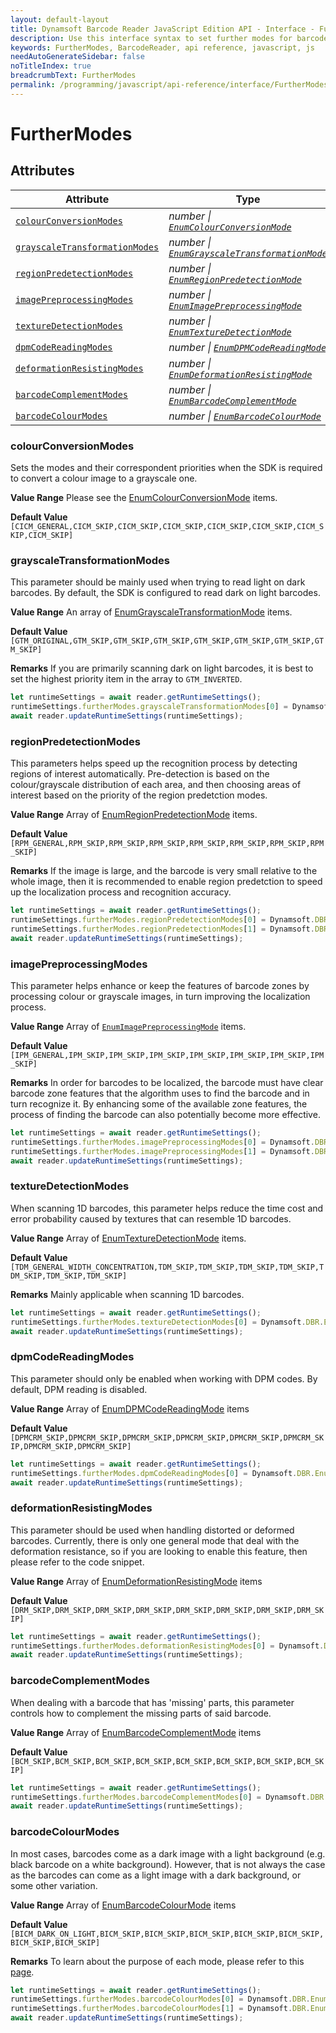 ```yaml
---
layout: default-layout
title: Dynamsoft Barcode Reader JavaScript Edition API - Interface - FurtherModes
description: Use this interface syntax to set further modes for barcodes  when using Dynamsoft Barcode Reader JavaScript Edition in your project.
keywords: FurtherModes, BarcodeReader, api reference, javascript, js
needAutoGenerateSidebar: false
noTitleIndex: true
breadcrumbText: FurtherModes
permalink: /programming/javascript/api-reference/interface/FurtherModes.html
---
```


# FurtherModes

## Attributes

| Attribute | Type |
|---------- | ---- |
| [`colourConversionModes`](#colourconversionmodes) | *number &#124; [`EnumColourConversionMode`](../enum/EnumColourConversionMode.md)* |
| [`grayscaleTransformationModes`](#grayscaletransformationmodes) | *number &#124; [`EnumGrayscaleTransformationMode`](../enum/EnumGrayscaleTransformationMode.md)* |
| [`regionPredetectionModes`](#regionpredetectionmodes) | *number &#124; [`EnumRegionPredetectionMode`](../enum/EnumRegionPredetectionMode.md)* |
| [`imagePreprocessingModes`](#imagepreprocessingmodes) | *number &#124; [`EnumImagePreprocessingMode`](../enum/EnumImagePreprocessingMode.md)* |
| [`textureDetectionModes`](#texturedetectionmodes) | *number &#124; [`EnumTextureDetectionMode`](../enum/EnumTextureDetectionMode.md)* |
| [`dpmCodeReadingModes`](#dpmcodereadingmodes) | *number &#124; [`EnumDPMCodeReadingMode`](../enum/EnumDPMCodeReadingMode.md)* |
| [`deformationResistingModes`](#deformationresistingmodes) | *number &#124; [`EnumDeformationResistingMode`](../enum/EnumDeformationResistingMode.md)*  |
| [`barcodeComplementModes`](#barcodecolourmodes) | *number &#124; [`EnumBarcodeComplementMode`](../enum/EnumBarcodeComplementMode.md)* |
| [`barcodeColourModes`](#barcodecolourmodes) | *number &#124; [`EnumBarcodeColourMode`](../enum/EnumBarcodeColourMode.md)* |

### colourConversionModes

Sets the modes and their correspondent priorities when the SDK is required to convert a colour image to a grayscale one.

**Value Range** Please see the [EnumColourConversionMode](../enum/EnumColourConversionMode.md) items.

**Default Value** `[CICM_GENERAL,CICM_SKIP,CICM_SKIP,CICM_SKIP,CICM_SKIP,CICM_SKIP,CICM_SKIP,CICM_SKIP]`

### grayscaleTransformationModes

This parameter should be mainly used when trying to read light on dark barcodes. By default, the SDK is configured to read dark on light barcodes.

**Value Range** An array of [EnumGrayscaleTransformationMode](../enum/EnumGrayscaleTransformationMode.md) items.

**Default Value** `[GTM_ORIGINAL,GTM_SKIP,GTM_SKIP,GTM_SKIP,GTM_SKIP,GTM_SKIP,GTM_SKIP,GTM_SKIP]`

**Remarks** If you are primarily scanning dark on light barcodes, it is best to set the highest priority item in the array to `GTM_INVERTED`.

```js
let runtimeSettings = await reader.getRuntimeSettings();
runtimeSettings.furtherModes.grayscaleTransformationModes[0] = Dynamsoft.DBR.EnumGrayscaleTransformationMode.GTM_INVERTED;
await reader.updateRuntimeSettings(runtimeSettings);
```

### regionPredetectionModes

This parameters helps speed up the recognition process by detecting regions of interest automatically. Pre-detection is based on the colour/grayscale distribution of each area, and then choosing areas of interest based on the priority of the region predetction modes.

**Value Range** Array of [EnumRegionPredetectionMode](../enum/EnumRegionPredetectionMode.md) items.

**Default Value** `[RPM_GENERAL,RPM_SKIP,RPM_SKIP,RPM_SKIP,RPM_SKIP,RPM_SKIP,RPM_SKIP,RPM_SKIP]`

**Remarks** If the image is large, and the barcode is very small relative to the whole image, then it is recommended to enable region predetction to speed up the localization process and recognition accuracy.

```js
let runtimeSettings = await reader.getRuntimeSettings();
runtimeSettings.furtherModes.regionPredetectionModes[0] = Dynamsoft.DBR.EnumRegionPredetectionMode.RPM_GENERAL_RGB_CONTRAST;
runtimeSettings.furtherModes.regionPredetectionModes[1] = Dynamsoft.DBR.EnumRegionPredetectionMode.RPM_GENERAL;
await reader.updateRuntimeSettings(runtimeSettings);
```

### imagePreprocessingModes

This parameter helps enhance or keep the features of barcode zones by processing colour or grayscale images, in turn improving the localization process.

**Value Range** Array of [`EnumImagePreprocessingMode`](../enum/EnumImagePreprocessingMode.md) items.

**Default Value** `[IPM_GENERAL,IPM_SKIP,IPM_SKIP,IPM_SKIP,IPM_SKIP,IPM_SKIP,IPM_SKIP,IPM_SKIP]`

**Remarks** In order for barcodes to be localized, the barcode must have clear barcode zone features that the algorithm uses to find the barcode and in turn recognize it. By enhancing some of the available zone features, the process of finding the barcode can also potentially become more effective.

```js
let runtimeSettings = await reader.getRuntimeSettings();
runtimeSettings.furtherModes.imagePreprocessingModes[0] = Dynamsoft.DBR.EnumImagePreprocessingMode.IPM_GRAY_SMOOTH;
runtimeSettings.furtherModes.imagePreprocessingModes[1] = Dynamsoft.DBR.EnumImagePreprocessingMode.IPM_SHARPEN_SMOOTH;
await reader.updateRuntimeSettings(runtimeSettings);
```

### textureDetectionModes

When scanning 1D barcodes, this parameter helps reduce the time cost and error probability caused by textures that can resemble 1D barcodes.

**Value Range** Array of [EnumTextureDetectionMode](../enum/EnumTextureDetectionMode.md) items.

**Default Value** `[TDM_GENERAL_WIDTH_CONCENTRATION,TDM_SKIP,TDM_SKIP,TDM_SKIP,TDM_SKIP,TDM_SKIP,TDM_SKIP,TDM_SKIP]`

**Remarks** Mainly applicable when scanning 1D barcodes.

```js
let runtimeSettings = await reader.getRuntimeSettings();
runtimeSettings.furtherModes.textureDetectionModes[0] = Dynamsoft.DBR.EnumTextureDetectionMode.TDM_SKIP; // to disable this parameter completely
await reader.updateRuntimeSettings(runtimeSettings);
```

### dpmCodeReadingModes

This parameter should only be enabled when working with DPM codes. By default, DPM reading is disabled.

**Value Range** Array of [EnumDPMCodeReadingMode](../enum/EnumDPMCodeReadingMode.md) items

**Default Value** `[DPMCRM_SKIP,DPMCRM_SKIP,DPMCRM_SKIP,DPMCRM_SKIP,DPMCRM_SKIP,DPMCRM_SKIP,DPMCRM_SKIP,DPMCRM_SKIP]`

```js
let runtimeSettings = await reader.getRuntimeSettings();
runtimeSettings.furtherModes.dpmCodeReadingModes[0] = Dynamsoft.DBR.EnumDPMCodeReadingMode.DPMCRM_GENERAL; // to enable DPM code reading set the highest priority item to General
await reader.updateRuntimeSettings(runtimeSettings);
```

### deformationResistingModes

This parameter should be used when handling distorted or deformed barcodes. Currently, there is only one general mode that deal with the deformation resistance, so if you are looking to enable this feature, then please refer to the code snippet.

**Value Range** Array of [EnumDeformationResistingMode](../enum/EnumDeformationResistingMode.md) items

**Default Value** `[DRM_SKIP,DRM_SKIP,DRM_SKIP,DRM_SKIP,DRM_SKIP,DRM_SKIP,DRM_SKIP,DRM_SKIP]`

```js
let runtimeSettings = await reader.getRuntimeSettings();
runtimeSettings.furtherModes.deformationResistingModes[0] = Dynamsoft.DBR.EnumDeformationResistingMode.DRM_GENERAL; // to enable deformation resistance set the highest priority item to General
await reader.updateRuntimeSettings(runtimeSettings);
```

### barcodeComplementModes

When dealing with a barcode that has 'missing' parts, this parameter controls how to complement the missing parts of said barcode.

**Value Range** Array of [EnumBarcodeComplementMode](../enum/EnumBarcodeComplementMode.md) items

**Default Value** `[BCM_SKIP,BCM_SKIP,BCM_SKIP,BCM_SKIP,BCM_SKIP,BCM_SKIP,BCM_SKIP,BCM_SKIP]`

```js
let runtimeSettings = await reader.getRuntimeSettings();
runtimeSettings.furtherModes.barcodeComplementModes[0] = Dynamsoft.DBR.EnumBarcodeComplementMode.BCM_GENERAL; // to enable the barcode complement feature set the highest priority item to General
await reader.updateRuntimeSettings(runtimeSettings);
```

### barcodeColourModes

In most cases, barcodes come as a dark image with a light background (e.g. black barcode on a white background). However, that is not always the case as the barcodes can come as a light image with a dark background, or some other variation.

**Value Range** Array of [EnumBarcodeColourMode](../enum/EnumBarcodeColourMode.md) items

**Default Value** `[BICM_DARK_ON_LIGHT,BICM_SKIP,BICM_SKIP,BICM_SKIP,BICM_SKIP,BICM_SKIP,BICM_SKIP,BICM_SKIP]`

**Remarks** To learn about the purpose of each mode, please refer to this [page](https://www.dynamsoft.com/barcode-reader/parameters/reference/barcode-colour-modes.html?ver=latest).

```js
let runtimeSettings = await reader.getRuntimeSettings();
runtimeSettings.furtherModes.barcodeColourModes[0] = Dynamsoft.DBR.EnumBarcodeColourMode.BICM_DARK_ON_LIGHT; // to support both dark-on-light and light-on-dark barcodes then the array must contain both modes.
runtimeSettings.furtherModes.barcodeColourModes[1] = Dynamsoft.DBR.EnumBarcodeColourMode.BICM_LIGHT_ON_DARK; // to support both dark-on-light and light-on-dark barcodes then the array must contain both modes.
await reader.updateRuntimeSettings(runtimeSettings);
```
